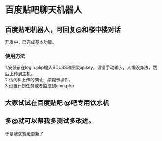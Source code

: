 百度贴吧聊天机器人
=========================
百度贴吧机器人，可回复@和楼中楼对话
-------------------------
 开发中，已完成基本功能。<br />
### 使用方法
 1.安装前在login.php输入BDUSS和图灵apikey，没错手动输入，人懒没办法，然后上传到主机。<br />
 2.访问你上传的网址，按提示操作。<br />
 3.设置计划任务或者监控到cron.php<br />
## 大家试试在百度贴吧 @吧专用饮水机
 多@就可以帮我多测试多改进。<br />
-------------------------
 于是我就暂缓更新了

